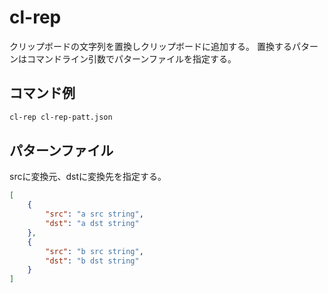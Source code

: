 # cl-rep
クリップボードの文字列を置換しクリップボードに追加する。
置換するパターンはコマンドライン引数でパターンファイルを指定する。

## コマンド例

```sh
cl-rep cl-rep-patt.json
```

## パターンファイル

srcに変換元、dstに変換先を指定する。

```json
[
    {
        "src": "a src string",
        "dst": "a dst string"
    },
    {
        "src": "b src string",
        "dst": "b dst string"
    }
]
```
